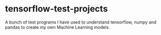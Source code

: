 # tensorflow-test-projects
A bunch of test programs I have used to understand tensorflow, numpy and pandas to create my own Machine Learning models. 
